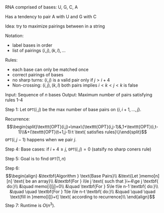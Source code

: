 RNA comprised of bases: U, G, C, A

Has a tendency to pair A with U and G with C

Idea: try to maximize pairings between in a string

Notation: 
- label bases in order
- list of pairings $(i,j),(k,l),...$

Rules:
- each base can only be matched once
- correct pairings of bases
- no sharp turns: $(i,j)$ is a valid pair only if $j>i+4$
- Non-crossing: $(i,j),(k,l)$ both pairs implies $i<k<j<k$ is false

Input: Sequence of $n$ bases
Output: Maximum number of pairs satisfying rules 1-4

Step 1: Let $\texttt{OPT}(i,j)$ be the max number of base pairs on $\{i,i+1,\ldots,j\}$.

Recurrence: $$\begin{split}\texttt{OPT}(i,j)=\max\{\texttt{OPT}(i,j-1)&,1+\texttt{OPT}(i,t-1)\\&+(\texttt{OPT}(t+1,j-1):t \text{ satisfies rules}\}\end{split}$$
$\texttt{OPT}(i,j-1)$ happens when we pair $j$. 

Step 4: Base cases: if $i+4\ge j$, $\texttt{OPT}(i,j)=0$ (satsify no sharp coners rule)

Step 5: Goal is to find $\texttt{OPT}(1,n)$

Step 6: $$\begin{align}
&\textbf{Algorithm } \text{Base Pairs}\\
&\text{Let }memo[n][n] \text{ be an array}\\
&\textbf{For } i\le j \text{ such that }i+4\ge j \textbf{ do:}\\
&\quad memo[i][j]=0\\
&\quad \textbf{For } 5\le t\le n-1 \textbf{ do:}\\
&\quad \quad \textbf{For } 1\le i\le n-t \textbf{ do:}\\
&\quad \quad \quad \text{fill in }memo[i][i+t] \text{ according to recurrence}\\
\end{align}$$
Step 7: 
Runtime is $O(n^{3})$.
